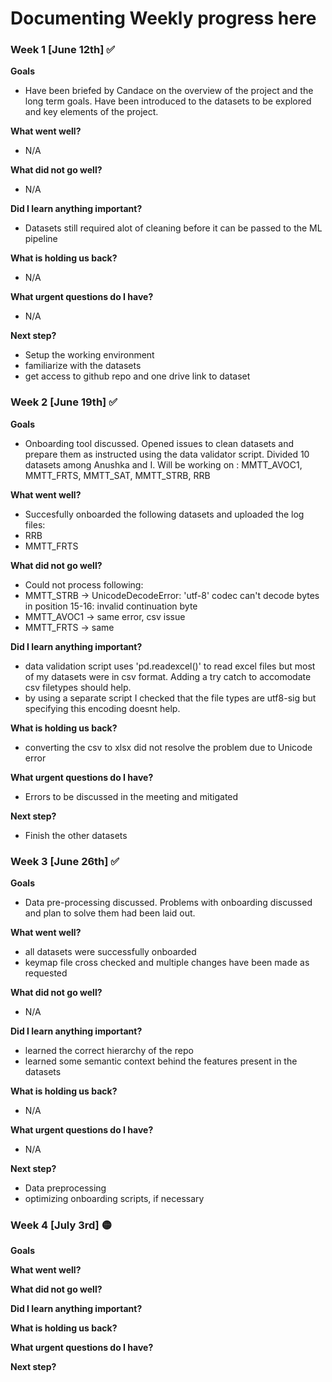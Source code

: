 # Documenting Weekly progress here

### Week 1 [June 12th] :white_check_mark:
**Goals**
- Have been briefed by Candace on the overview of the project and the long term goals. Have been introduced to the datasets to be explored and key elements of the project.
  
**What went well?**
- N/A
  
**What did not go well?**
- N/A
  
**Did I learn anything important?**
- Datasets still required alot of cleaning before it can be passed to the ML pipeline
  
**What is holding us back?**
- N/A
  
**What urgent questions do I have?**
- N/A
  
**Next step?**
- Setup the working environment
- familiarize with the datasets
- get access to github repo and one drive link to dataset


### Week 2 [June 19th] :white_check_mark:
**Goals**
- Onboarding tool discussed. Opened issues to clean datasets and prepare them as instructed using the data validator script. Divided 10 datasets among Anushka and I. Will be working on : MMTT_AVOC1, MMTT_FRTS, MMTT_SAT, MMTT_STRB, RRB
  
**What went well?**
- Succesfully onboarded the following datasets and uploaded the log files:
 - RRB
 - MMTT_FRTS

**What did not go well?**
- Could not process following:
 - MMTT_STRB -> UnicodeDecodeError: 'utf-8' codec can't decode bytes in position 15-16: invalid continuation byte
 - MMTT_AVOC1 -> same error, csv issue
 - MMTT_FRTS -> same

**Did I learn anything important?**
- data validation script uses 'pd.readexcel()' to read excel files but most of my datasets were in csv format. Adding a try catch to accomodate csv filetypes should help. 
- by using a separate script I checked that the file types are utf8-sig but specifying this encoding doesnt help.

**What is holding us back?**
- converting the csv to xlsx did not resolve the problem due to Unicode error

**What urgent questions do I have?**
- Errors to be discussed in the meeting and mitigated

**Next step?**
- Finish the other datasets


### Week 3 [June 26th] :white_check_mark:

**Goals**
- Data pre-processing discussed. Problems with onboarding discussed and plan to solve them had been laid out.

**What went well?**
- all datasets were successfully onboarded
- keymap file cross checked and multiple changes have been made as requested

**What did not go well?**
- N/A

**Did I learn anything important?**
- learned the correct hierarchy of the repo
- learned some semantic context behind the features present in the datasets

**What is holding us back?**
- N/A

**What urgent questions do I have?**
- N/A

**Next step?**
- Data preprocessing
- optimizing onboarding scripts, if necessary

### Week 4 [July 3rd] :yellow_circle:
**Goals**

**What went well?**


**What did not go well?**


**Did I learn anything important?**


**What is holding us back?**


**What urgent questions do I have?**

**Next step?**


